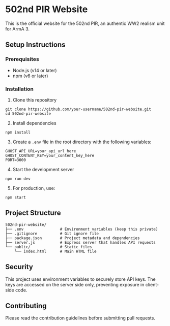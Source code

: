 # 502nd PIR Website

This is the official website for the 502nd PIR, an authentic WW2 realism unit for ArmA 3.

## Setup Instructions

### Prerequisites
- Node.js (v14 or later)
- npm (v6 or later)

### Installation

1. Clone this repository
```
git clone https://github.com/your-username/502nd-pir-website.git
cd 502nd-pir-website
```

2. Install dependencies
```
npm install
```

3. Create a `.env` file in the root directory with the following variables:
```
GHOST_API_URL=your_api_url_here
GHOST_CONTENT_KEY=your_content_key_here
PORT=3000
```

4. Start the development server
```
npm run dev
```

5. For production, use:
```
npm start
```

## Project Structure

```
502nd-pir-website/
├── .env                # Environment variables (keep this private)
├── .gitignore          # Git ignore file
├── package.json        # Project metadata and dependencies
├── server.js           # Express server that handles API requests
└── public/             # Static files
    └── index.html      # Main HTML file
```

## Security

This project uses environment variables to securely store API keys. The keys are accessed on the server side only, preventing exposure in client-side code.

## Contributing

Please read the contribution guidelines before submitting pull requests.
